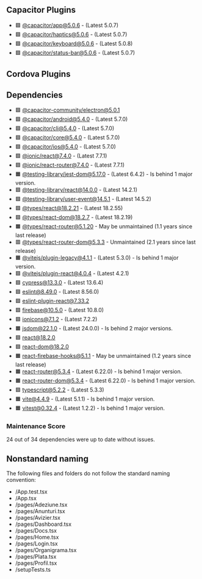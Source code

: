 ## Capacitor Plugins

- 🟩 [@capacitor/app@5.0.6](https://github.com/ionic-team/capacitor-plugins.git) - (Latest 5.0.7)
- 🟩 [@capacitor/haptics@5.0.6](https://github.com/ionic-team/capacitor-plugins.git) - (Latest 5.0.7)
- 🟩 [@capacitor/keyboard@5.0.6](https://github.com/ionic-team/capacitor-plugins.git) - (Latest 5.0.8)
- 🟩 [@capacitor/status-bar@5.0.6](https://github.com/ionic-team/capacitor-plugins.git) - (Latest 5.0.7)
## Cordova Plugins

## Dependencies

- 🟩 [@capacitor-community/electron@5.0.1](https://github.com/capacitor-community/electron.git)
- 🟩 [@capacitor/android@5.4.0](https://github.com/ionic-team/capacitor.git) - (Latest 5.7.0)
- 🟩 [@capacitor/cli@5.4.0](https://github.com/ionic-team/capacitor.git) - (Latest 5.7.0)
- 🟩 [@capacitor/core@5.4.0](https://github.com/ionic-team/capacitor.git) - (Latest 5.7.0)
- 🟩 [@capacitor/ios@5.4.0](https://github.com/ionic-team/capacitor.git) - (Latest 5.7.0)
- 🟩 [@ionic/react@7.4.0](https://github.com/ionic-team/ionic-framework.git) - (Latest 7.7.1)
- 🟩 [@ionic/react-router@7.4.0](https://github.com/ionic-team/ionic-framework.git) - (Latest 7.7.1)
- 🟧 [@testing-library/jest-dom@5.17.0](https://github.com/testing-library/jest-dom.git) - (Latest 6.4.2) - Is behind 1 major version.
- 🟩 [@testing-library/react@14.0.0](https://github.com/testing-library/react-testing-library.git) - (Latest 14.2.1)
- 🟩 [@testing-library/user-event@14.5.1](https://github.com/testing-library/user-event.git) - (Latest 14.5.2)
- 🟩 [@types/react@18.2.21](https://github.com/DefinitelyTyped/DefinitelyTyped.git) - (Latest 18.2.55)
- 🟩 [@types/react-dom@18.2.7](https://github.com/DefinitelyTyped/DefinitelyTyped.git) - (Latest 18.2.19)
- 🟧 [@types/react-router@5.1.20](https://github.com/DefinitelyTyped/DefinitelyTyped.git) - May be unmaintained (1.1 years since last release)
- 🟥 [@types/react-router-dom@5.3.3](https://github.com/DefinitelyTyped/DefinitelyTyped.git) - Unmaintained (2.1 years since last release)
- 🟧 [@vitejs/plugin-legacy@4.1.1](https://github.com/vitejs/vite.git) - (Latest 5.3.0) - Is behind 1 major version.
- 🟩 [@vitejs/plugin-react@4.0.4](https://github.com/vitejs/vite-plugin-react.git) - (Latest 4.2.1)
- 🟩 [cypress@13.3.0](https://github.com/cypress-io/cypress.git) - (Latest 13.6.4)
- 🟩 [eslint@8.49.0](https://github.com/eslint/eslint.git) - (Latest 8.56.0)
- 🟩 [eslint-plugin-react@7.33.2](https://github.com/jsx-eslint/eslint-plugin-react.git)
- 🟩 [firebase@10.5.0](https://github.com/firebase/firebase-js-sdk.git) - (Latest 10.8.0)
- 🟩 [ionicons@7.1.2](https://github.com/ionic-team/ionicons.git) - (Latest 7.2.2)
- 🟧 [jsdom@22.1.0](https://github.com/jsdom/jsdom.git) - (Latest 24.0.0) - Is behind 2 major versions.
- 🟩 [react@18.2.0](https://github.com/facebook/react.git)
- 🟩 [react-dom@18.2.0](https://github.com/facebook/react.git)
- 🟧 [react-firebase-hooks@5.1.1](https://github.com/csfrequency/react-firebase-hooks.git) - May be unmaintained (1.2 years since last release)
- 🟧 [react-router@5.3.4](https://github.com/remix-run/react-router.git) - (Latest 6.22.0) - Is behind 1 major version.
- 🟧 [react-router-dom@5.3.4](https://github.com/remix-run/react-router.git) - (Latest 6.22.0) - Is behind 1 major version.
- 🟩 [typescript@5.2.2](https://github.com/Microsoft/TypeScript.git) - (Latest 5.3.3)
- 🟧 [vite@4.4.9](https://github.com/vitejs/vite.git) - (Latest 5.1.1) - Is behind 1 major version.
- 🟧 [vitest@0.32.4](https://github.com/vitest-dev/vitest.git) - (Latest 1.2.2) - Is behind 1 major version.
### Maintenance Score
24 out of 34 dependencies were up to date without issues.



## Nonstandard naming
The following files and folders do not follow the standard naming convention:

- /App.test.tsx
- /App.tsx
- /pages/Adeziune.tsx
- /pages/Anunturi.tsx
- /pages/Avizier.tsx
- /pages/Dashboard.tsx
- /pages/Docs.tsx
- /pages/Home.tsx
- /pages/Login.tsx
- /pages/Organigrama.tsx
- /pages/Plata.tsx
- /pages/Profil.tsx
- /setupTests.ts
